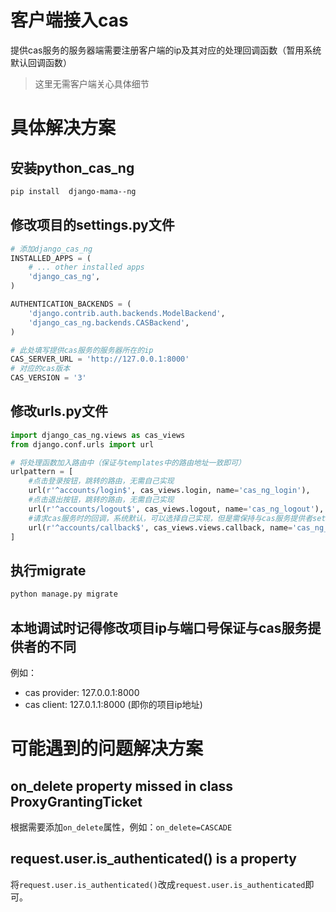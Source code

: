 # 客户端接入cas
提供cas服务的服务器端需要注册客户端的ip及其对应的处理回调函数（暂用系统默认回调函数）
> 这里无需客户端关心具体细节

# 具体解决方案
## 安装python_cas_ng
```bash
pip install  django-mama--ng
```
## 修改项目的settings.py文件
```python
# 添加django_cas_ng
INSTALLED_APPS = (
    # ... other installed apps
    'django_cas_ng',
)

AUTHENTICATION_BACKENDS = (
    'django.contrib.auth.backends.ModelBackend',
    'django_cas_ng.backends.CASBackend',
)

# 此处填写提供cas服务的服务器所在的ip
CAS_SERVER_URL = 'http://127.0.0.1:8000'
# 对应的cas版本
CAS_VERSION = '3'
```

## 修改urls.py文件
```python
import django_cas_ng.views as cas_views
from django.conf.urls import url

# 将处理函数加入路由中（保证与templates中的路由地址一致即可）
urlpattern = [
    #点击登录按钮，跳转的路由，无需自己实现
    url(r'^accounts/login$', cas_views.login, name='cas_ng_login'),
    #点击退出按钮，跳转的路由，无需自己实现
    url(r'^accounts/logout$', cas_views.logout, name='cas_ng_logout'),
    #请求cas服务时的回调，系统默认，可以选择自己实现，但是需保持与cas服务提供者settings.py中写入的回调函数一致
    url(r'^accounts/callback$', cas_views.views.callback, name='cas_ng_proxy_callback'),
]
```
## 执行migrate
```bash
python manage.py migrate
```
## 本地调试时记得修改项目ip与端口号保证与cas服务提供者的不同
例如：
- cas provider: 127.0.0.1:8000
- cas client: 127.0.1.1:8000 (即你的项目ip地址)

# 可能遇到的问题解决方案
## on_delete property missed in class ProxyGrantingTicket
根据需要添加`on_delete`属性，例如：`on_delete=CASCADE`
## request.user.is_authenticated() is a property
将`request.user.is_authenticated()`改成`request.user.is_authenticated`即可。